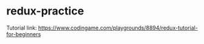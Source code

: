 # redux-practice
Tutorial link: https://www.codingame.com/playgrounds/8894/redux-tutorial-for-beginners
